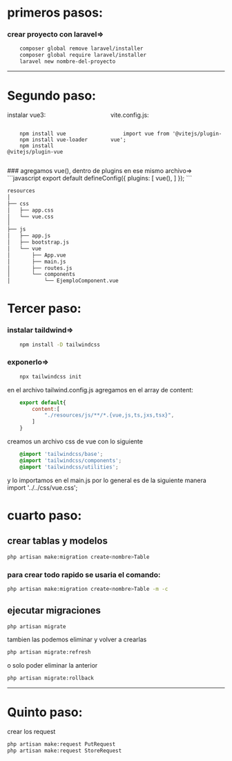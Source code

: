 <style>
    .padre{
        display:flex;
        flex-direction:row;
        gap: 4%;
    }
</style>

# primeros pasos:

### crear proyecto con laravel=>

```bash
    composer global remove laravel/installer
    composer global require laravel/installer
    laravel new nombre-del-proyecto
```

<hr>

# Segundo paso:

<div class="padre">
    <div>
        instalar vue3:
        <pre><code class="bash">
    npm install vue
    npm install vue-loader
    npm install @vitejs/plugin-vue
        </code></pre>
    </div>
    <div>
        vite.config.js:
        <pre><code class="javascript">
    import vue from '@vitejs/plugin-vue';
        </code></pre>
    </div>
</div>
### agregamos vue(), dentro de plugins en ese mismo archivo=>
```javascript
    export default defineConfig({
    plugins: [
        vue(),
    ]
    });
```

```bash
resources
│
├── css
│   ├── app.css
│   └── vue.css
│
├── js
│   ├── app.js
│   ├── bootstrap.js
│   └── vue
│       ├── App.vue
│       ├── main.js
│       ├── routes.js
│       └── components
│           └── EjemploComponent.vue
```

# Tercer paso:
### instalar taildwind=>
```bash
    npm install -D tailwindcss
```
### exponerlo=>
```bash
    npx tailwindcss init
```

en el archivo tailwind.config.js agregamos en el array de content:

```javascript
    export default{
        content:[
            "./resources/js/**/*.{vue,js,ts,jxs,tsx}",
        ]
    }
```
creamos un archivo css de vue con lo siguiente

```css
    @import 'tailwindcss/base';
    @import 'tailwindcss/components';
    @import 'tailwindcss/utilities';
```

y lo importamos en el main.js por lo general es de la siguiente manera
import '../../css/vue.css';

# cuarto paso:
## crear tablas y modelos

```bash
php artisan make:migration create<nombre>Table
```

### para crear todo rapido se usaria el comando:

```bash
php artisan make:migration create<nombre>Table -m -c
```

## ejecutar migraciones

```bash
php artisan migrate
```

tambien las podemos eliminar y volver a crearlas

```bash
php artisan migrate:refresh
```

o solo poder eliminar la anterior

```bash
php artisan migrate:rollback
```

<hr/>


# Quinto paso:
crear los request

```bash
php artisan make:request PutRequest
php artisan make:request StoreRequest
```
